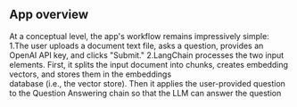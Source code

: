 ## App overview
   
   At a conceptual level, the app's workflow remains impressively simple:
      1.The user uploads a document text file, asks a question, provides an OpenAI API key, and clicks "Submit."
      2.LangChain processes the two input elements. First, it splits the input document into chunks, creates embedding vectors, and stores them in the embeddings    
         database (i.e., the vector store). Then it applies the user-provided question to the Question Answering chain so that the LLM can answer the question

